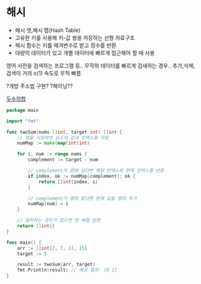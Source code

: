# 해시 
* 해시 셋,해시 맵(Hash Table)
* 고유한 키를 사용해 키-값 쌍을 저장하는 선형 자료구조
* 해시 함수는 키를 매겨변수로 받고 정수를 반환
* 대량의 데이터가 있고 개별 데이터에 빠르게 접근해야 할 때 사용

영어 사전을 검색하는 프로그램 등..
무작위 데이터를 빠르게 검새하는 경우..
추가,삭제,검색이 거의 o(1) 속도로 무척 빠름

?개방 주소법 구현?
?체이닝??

[두수의합](https://leetcode.com/problems/two-sum/)
```go
package main

import "fmt"

func twoSum(nums []int, target int) []int {
    // 맵을 사용하여 요소의 값과 인덱스를 저장
    numMap := make(map[int]int)

    for i, num := range nums {
        complement := target - num

        // complement가 맵에 있다면 해당 인덱스와 현재 인덱스를 반환
        if index, ok := numMap[complement]; ok {
            return []int{index, i}
        }

        // complement가 맵에 없다면 현재 값을 맵에 추가
        numMap[num] = i
    }

    // 일치하는 경우가 없으면 빈 배열 반환
    return []int{}
}

func main() {
    arr := []int{2, 7, 11, 15}
    target := 9

    result := twoSum(arr, target)
    fmt.Println(result) // 예상 결과: [0 1]
}

```